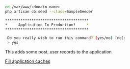 ```bash
cd /var/www/<domain_name>
php artisan db:seed --class=SampleSeeder

**************************************
*     Application In Production!     *
**************************************

 Do you really wish to run this command? (yes/no) [no]:
 > yes
```

This adds some post, user records to the application

[Fill application caches](artisan_cache.md)
